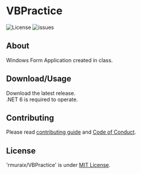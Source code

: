 # VBPractice
![License](https://img.shields.io/github/license/rmuraix/VBPractice)
![issues](https://img.shields.io/github/issues/rmuraix/VBPractice)  
## About
Windows Form Application created in class.  
## Download/Usage
Download the latest release.  
.NET 6 is required to operate.  
## Contributing  
Please read [contributing guide](.github/CONTRIBUTING.md) and [Code of Conduct](https://github.com/rmuraix/.github/blob/main/.github/CODE_OF_CONDUCT.md).   
## License
'rmuraix/VBPractice' is under [MIT License](/LICENSE).
